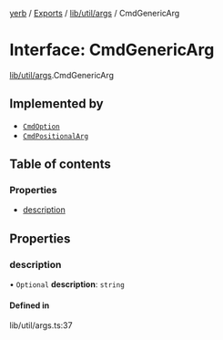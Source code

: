 [yerb](../README.md) / [Exports](../modules.md) / [lib/util/args](../modules/lib_util_args.md) / CmdGenericArg

# Interface: CmdGenericArg

[lib/util/args](../modules/lib_util_args.md).CmdGenericArg

## Implemented by

- [`CmdOption`](../classes/lib_util_args.CmdOption.md)
- [`CmdPositionalArg`](../classes/lib_util_args.CmdPositionalArg.md)

## Table of contents

### Properties

- [description](lib_util_args.CmdGenericArg.md#description)

## Properties

### description

• `Optional` **description**: `string`

#### Defined in

lib/util/args.ts:37
